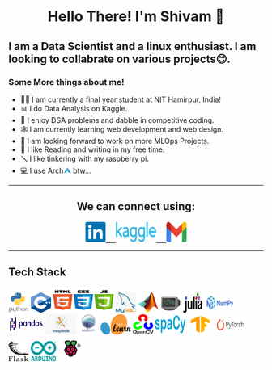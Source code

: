 <style>
  img{
    display: inline-block;
  }
</style>
<h1 align='center'>Hello There! I'm Shivam 👋 </h1>
<h2> I am a Data Scientist and a linux enthusiast. I am looking to collabrate on various projects😊. </h2>
<h3> Some More things about me! </h3>
<ul>
  <li> 🧑‍🎓 I am currently a final year student at NIT Hamirpur, India! </li>
  <li> 📊 I do Data Analysis on Kaggle.</li>
  <li> 💪 I enjoy DSA problems and dabble in competitive coding.
  <li> 🕸 I am currently learning web development and web design. </li>
  <li> 🎰 I am looking forward to work on more MLOps Projects.</li>
  <li> 📖 I like Reading and writing in my free time. </li>
  <li> 🪛 I like tinkering with my raspberry pi. </li>
  <li> 💻 I use Arch<img  width="15" height="12" src="icons/arch.png">  btw...</li>
</ul>
<hr>
<div class='Contact' align = 'center'>
<h2 align='center'> We can connect using: </h2>
<a href='https://www.linkedin.com/in/shivam-sagar-aa084820b/'> <img width='40' height='40' src='icons/linkedin.png'>
&nbsp
&nbsp
<a href='https://www.kaggle.com/shsagar'> <img width='80' height='40' src='icons/Kaggle_logo.png'>
&nbsp
&nbsp
<a href='mailto:shsagar1126@gmail.com'> <img width='40' height='40' src='icons/gmail.png'> </a>
</div>
<hr>
<h2>Tech Stack</h2>
<img width="40" height="40" src="icons/python.png"> 
<img width="40" height="40" src="icons/Cpp.png">
<img width="120" height="50" src="icons/htmlcssjavascript.png">
<img  width="40" height="40" src="icons/mysql.png">
<img  width="40" height="40" src="icons/matlab.png">
<img  width="40" height="40" src="icons/fish.png">
<img  width="40" height="40" src="icons/julia.svg">
<img  width="60" height="40" src="icons/numpy.png">
<img  width="70" height="40" src="icons/pandas.png">
<img  width="60" height="40" src="icons/matplotlib.png">
<img  width="40" height="40" src="icons/seaborn.png">
<img  width="60" height="40" src="icons/scikitlearn.png">
<img  width="40" height="40" src="icons/OpenCV.png">
<img  width="60" height="40" src="icons/spaCY.png">
<img  width="50" height="40" src="icons/tensorflow.png">
<img  width="60" height="40" src="icons/pytorch.png">
<img  width="40" height="40" src="icons/flask.png">
<img  width="50" height="40" src="icons/arduino.png">
<img  width="50" height="50" src="icons/raspberrypi.png">


